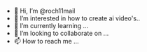 - 👋 Hi, I’m @roch11mail
- 👀 I’m interested in how to create ai video's..
- 🌱 I’m currently learning ...
- 💞️ I’m looking to collaborate on ...
- 📫 How to reach me ...

<!---
roch11mail/roch11mail is a ✨ special ✨ repository because its `README.md` (this file) appears on your GitHub profile.
You can click the Preview link to take a look at your changes.
--->
